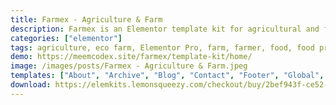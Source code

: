 ```yaml
---
title: Farmex - Agriculture & Farm
description: Farmex is an Elementor template kit for agricultural and farm businesses.. Very easy to use with responsive features, your customers can access from various devices, making sure your final creation is flexible and easily extendable.
categories: ["elementor"]
tags: agriculture, eco farm, Elementor Pro, farm, farmer, food, food producers, food recipes, organic, organic farm, organic food, ranch, recipes, vegetables, winery
demo: https://meemcodex.site/farmex/template-kit/home/
image: /images/posts/Farmex - Agriculture & Farm.jpeg
templates: ["About", "Archive", "Blog", "Contact", "Footer", "Global", "Header", "Home", "Projects", "Services", "Single Post"]
download: https://elemkits.lemonsqueezy.com/checkout/buy/2bef943f-ce52-43da-afe8-9e6d007e22e2
---
```

